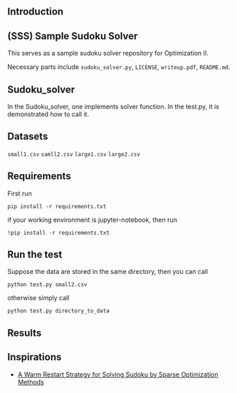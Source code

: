 ## Introduction

## (SSS) Sample Sudoku Solver
This serves as a sample sudoku solver repository for Optimization II.

Necessary parts include ``sudoku_solver.py``, ``LICENSE``, ``writeup.pdf``, ``README.md``.

## Sudoku_solver
In the Sudoku_solver, one implements solver function. In the test.py, it is demonstrated how to call it.

## Datasets
`small1.csv`
`samll2.csv`
`large1.csv`
`large2.csv`

## Requirements
First run
```
pip install -r requirements.txt
```

if your working environment is jupyter-notebook, then run
```
!pip install -r requirements.txt
```

## Run the test
Suppose the data are stored in the same directory, then you can call

```
python test.py small2.csv
```

otherwise simply call

```
python test.py directory_to_data
```

## Results


## Inspirations
 * [A Warm Restart Strategy for Solving Sudoku by Sparse Optimization Methods](https://arxiv.org/pdf/1507.05995.pdf)
